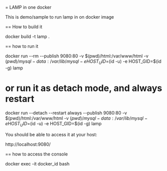 = LAMP in one docker

This is demo/sample to run lamp in on docker image

== How to build it

docker build -t lamp .

== how to run it

docker run --rm --publish 9080:80 -v $(pwd)/html:/var/www/html -v $(pwd)/mysql-data:/var/lib/mysql -e HOST_UID=$(id -u) -e HOST_GID=$(id -g) lamp 

# or run it as detach mode, and always restart 
docker run --detach --restart always --publish 9080:80 -v $(pwd)/html:/var/www/html -v $(pwd)/mysql-data:/var/lib/mysql -e HOST_UID=$(id -u) -e HOST_GID=$(id -g) lamp 

You should be able to access it at your host:

http://localhost:9080/


== how to access the console

docker exec -it docker_id bash
